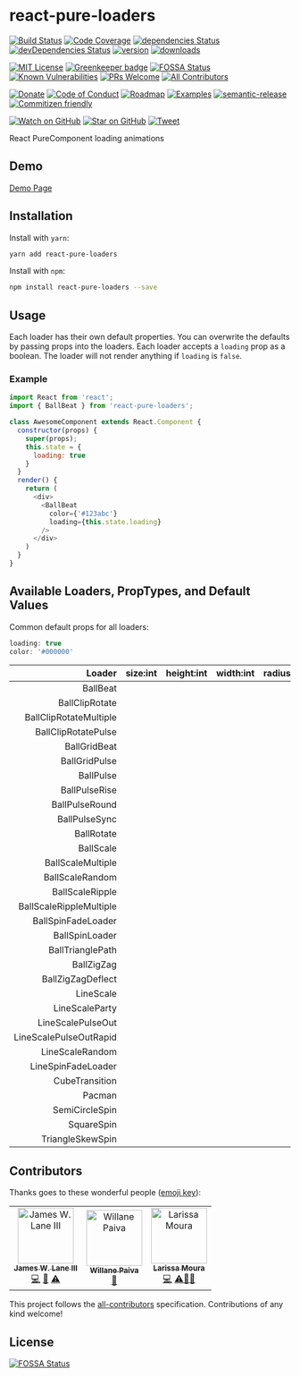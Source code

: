 # react-pure-loaders

[![Build Status][build-badge]][build]
[![Code Coverage][coverage-badge]][coverage]
[![dependencies Status][david-dm-badge]][david-dm]
[![devDependencies Status][david-dm-dev-badge]][david-dm-dev]
[![version][version-badge]][package]
[![downloads][downloads-badge]][npm-stat]

[![MIT License][license-badge]][LICENSE]
[![Greenkeeper badge][greenkeeper-badge]][greenkeeper]
[![FOSSA Status][fossa-badge]][fossa]
[![Known Vulnerabilities][snyk-badge]][snyk]
[![PRs Welcome][prs-badge]][prs]
[![All Contributors][contributors-badge]][contributors]

[![Donate][donate-badge]][donate]
[![Code of Conduct][coc-badge]][coc]
[![Roadmap][roadmap-badge]][roadmap]
[![Examples][examples-badge]][examples]
[![semantic-release][semantic-release-badge]][semantic-release]
[![Commitizen friendly][commitizen-badge]][commitizen]

[![Watch on GitHub][github-watch-badge]][github-watch]
[![Star on GitHub][github-star-badge]][github-star]
[![Tweet][twitter-badge]][twitter]


React PureComponent loading animations

## Demo

[Demo Page](https://reactpureloaders.io/)

## Installation

Install with `yarn`:
```bash
yarn add react-pure-loaders
```

Install with `npm`:
```bash
npm install react-pure-loaders --save
```

## Usage
Each loader has their own default properties. You can overwrite the defaults by passing props into the loaders.
Each loader accepts a `loading` prop as a boolean. The loader will not render anything if `loading` is `false`.

### Example

```js
import React from 'react';
import { BallBeat } from 'react-pure-loaders';

class AwesomeComponent extends React.Component {
  constructor(props) {
    super(props);
    this.state = {
      loading: true
    }
  }
  render() {
    return (
      <div>
        <BallBeat
          color={'#123abc'}
          loading={this.state.loading}
        />
      </div>
    )
  }
}
```

## Available Loaders, PropTypes, and Default Values

Common default props for all loaders:

```js
loading: true
color: '#000000'
```

Loader                  | size:int | height:int | width:int | radius:int | margin:str
-----------------------:|:--------:|:----------:|:---------:|:----------:|:---------:
BallBeat                |          |            |           |            |
BallClipRotate          |          |            |           |            |
BallClipRotateMultiple  |          |            |           |            |
BallClipRotatePulse     |          |            |           |            |
BallGridBeat            |          |            |           |            |
BallGridPulse           |          |            |           |            |
BallPulse               |          |            |           |            |
BallPulseRise           |          |            |           |            |
BallPulseRound          |          |            |           |            |
BallPulseSync           |          |            |           |            |
BallRotate              |          |            |           |            |
BallScale               |          |            |           |            |
BallScaleMultiple       |          |            |           |            |
BallScaleRandom         |          |            |           |            |
BallScaleRipple         |          |            |           |            |
BallScaleRippleMultiple |          |            |           |            |
BallSpinFadeLoader      |          |            |           |            |
BallSpinLoader          |          |            |           |            |
BallTrianglePath        |          |            |           |            |
BallZigZag              |          |            |           |            |
BallZigZagDeflect       |          |            |           |            |
LineScale               |          |            |           |            |
LineScaleParty          |          |            |           |            |
LineScalePulseOut       |          |            |           |            |
LineScalePulseOutRapid  |          |            |           |            |
LineScaleRandom         |          |            |           |            |
LineSpinFadeLoader      |          |            |           |            |
CubeTransition          |          |            |           |            |
Pacman                  |          |            |           |            |
SemiCircleSpin          |          |            |           |            |
SquareSpin              |          |            |           |            |
TriangleSkewSpin        |          |            |           |            |

## Contributors

Thanks goes to these wonderful people ([emoji key](https://github.com/kentcdodds/all-contributors#emoji-key)):

<!-- ALL-CONTRIBUTORS-LIST:START - Do not remove or modify this section -->
<!-- prettier-ignore -->
<table>
  <tr>
    <td align="center"><a href="http://fueledbydreams.com"><img src="https://avatars2.githubusercontent.com/u/794161?v=4" width="100px;" alt="James W. Lane III"/><br /><sub><b>James W. Lane III</b></sub></a><br /><a href="https://github.com/jameswlane/react-pure-loaders/commits?author=jameswlane" title="Code">💻</a> <a href="https://github.com/jameswlane/react-pure-loaders/commits?author=jameswlane" title="Documentation">📖</a> <a href="https://github.com/jameswlane/react-pure-loaders/commits?author=jameswlane" title="Tests">⚠️</a></td>
    <td align="center"><a href="https://github.com/wps13"><img src="https://avatars1.githubusercontent.com/u/19312323?v=4" width="100px;" alt="Willane Paiva"/><br /><sub><b>Willane Paiva</b></sub></a><br /><a href="https://github.com/jameswlane/react-pure-loaders/commits?author=wps13" title="Documentation">📖</a></td>
    <td align="center"><a href="https://github.com/Larissagilliane"><img src="https://avatars2.githubusercontent.com/u/27821672?v=4" width="100px;" alt="Larissa Moura"/><br /><sub><b>Larissa Moura</b></sub></a><br /><a href="https://github.com/jameswlane/react-pure-loaders/commits?author=Larissagilliane" title="Code">💻</a> <a href="https://github.com/jameswlane/react-pure-loaders/commits?author=Larissagilliane" title="Tests">⚠️</a><a href="#tool-Larissagilliane" title="Tools">🔧</a><a href="#plugin-Larissagilliane" title="Plugin/utility libraries">🔌</a></td>
  </tr>
</table>

<!-- ALL-CONTRIBUTORS-LIST:END -->

This project follows the [all-contributors][all-contributors] specification. Contributions of any kind welcome!

## License
[![FOSSA Status](https://app.fossa.io/api/projects/git%2Bgithub.com%2Fjameswlane%2Freact-pure-loaders.svg?type=large)](https://app.fossa.io/projects/git%2Bgithub.com%2Fjameswlane%2Freact-pure-loaders?ref=badge_large)


[build-badge]: https://travis-ci.org/jameswlane/react-pure-loaders.svg?branch=master
[build]: https://travis-ci.org/jameswlane/react-pure-loaders
[coverage-badge]: https://coveralls.io/repos/github/jameswlane/react-pure-loaders/badge.svg?branch=master
[coverage]: https://coveralls.io/github/jameswlane/react-pure-loaders?branch=master
[david-dm-badge]: https://david-dm.org/jameswlane/react-pure-loaders/status.svg
[david-dm]: https://david-dm.org/jameswlane/react-pure-loaders
[david-dm-dev-badge]: https://david-dm.org/jameswlane/react-pure-loaders/dev-status.svg
[david-dm-dev]: https://david-dm.org/jameswlane/react-pure-loaders?type=dev
[version-badge]: https://img.shields.io/npm/v/react-pure-loaders.svg
[package]: http://npm.im/react-pure-loaders
[downloads-badge]: https://img.shields.io/npm/dm/react-pure-loaders.svg
[npm-stat]: http://npm-stat.com/charts.html?package=react-pure-loaders&from=2016-04-01
[license-badge]: https://img.shields.io/npm/l/react-pure-loaders.svg
[license]: https://github.com/jameswlane/react-pure-loaders/blob/master/other/LICENSE
[greenkeeper-badge]: https://badges.greenkeeper.io/jameswlane/react-pure-loaders.svg
[greenkeeper]: https://greenkeeper.io/
[fossa-badge]: https://app.fossa.io/api/projects/git%2Bgithub.com%2Fjameswlane%2Freact-pure-loaders.svg?type=shield
[fossa]: https://app.fossa.io/projects/git%2Bgithub.com%2Fjameswlane%2Freact-pure-loaders?ref=badge_shield
[snyk-badge]: https://snyk.io/test/github/jameswlane/react-pure-loaders/badge.svg
[snyk]: https://snyk.io/test/github/jameswlane/react-pure-loaders
[prs-badge]: https://img.shields.io/badge/PRs-welcome-brightgreen.svg
[prs]: http://makeapullrequest.com
[contributors-badge]: https://img.shields.io/badge/all_contributors-3-orange.svg
[contributors]: #contributors
[donate-badge]: https://img.shields.io/badge/$-support-green.svg
[donate]: PayPal.Me/jameswlane/10
[coc-badge]: https://img.shields.io/badge/code%20of-conduct-ff69b4.svg
[coc]: https://github.com/jameswlane/react-pure-loaders/blob/master/other/CODE_OF_CONDUCT.md
[roadmap-badge]: https://img.shields.io/badge/%F0%9F%93%94-roadmap-CD9523.svg
[roadmap]: https://github.com/jameswlane/react-pure-loaders/blob/master/other/ROADMAP.md
[examples-badge]: https://img.shields.io/badge/%F0%9F%92%A1-examples-8C8E93.svg
[examples]: https://github.com/jameswlane/react-pure-loaders/blob/master/other/EXAMPLES.md
[semantic-release-badge]: https://img.shields.io/badge/%20%20%F0%9F%93%A6%F0%9F%9A%80-semantic--release-e10079.svg
[semantic-release]: https://github.com/semantic-release/semantic-release
[commitizen-badge]: https://img.shields.io/badge/commitizen-friendly-brightgreen.svg
[commitizen]: http://commitizen.github.io/cz-cli/
[github-watch-badge]: https://img.shields.io/github/watchers/jameswlane/react-pure-loaders.svg?style=social
[github-watch]: https://github.com/jameswlane/react-pure-loaders/watchers
[github-star-badge]: https://img.shields.io/github/stars/jameswlane/react-pure-loaders.svg?style=social
[github-star]: https://github.com/jameswlane/react-pure-loaders/stargazers
[twitter]: https://twitter.com/intent/tweet?text=Check%20out%20react-pure-loaders!%20https://github.com/jameswlane/react-pure-loaders%20%F0%9F%91%8D
[twitter-badge]: https://img.shields.io/twitter/url/https/github.com/jameswlane/react-pure-loaders.svg?style=social
[all-contributors]: https://github.com/kentcdodds/all-contributors
[npm]: https://www.npmjs.com/
[node]: https://nodejs.org
